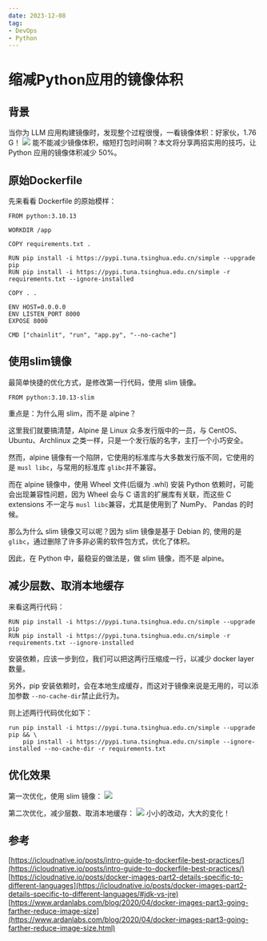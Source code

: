 ```yaml
---
date: 2023-12-08
tag:
- DevOps
- Python
---
```


# 缩减Python应用的镜像体积 

## 背景
当你为 LLM 应用构建镜像时，发现整个过程很慢，一看镜像体积：好家伙，1.76 G！
![](https://raw.gitmirror.com/levy9527/image-holder/main/md-image-kit/1701851964516-fbd3eb62-111f-4e94-b8d6-2948a974a0ac.png)
能不能减少镜像体积，缩短打包时间啊？本文将分享两招实用的技巧，让 Python 应用的镜像体积减少 50%。

<!-- more -->

## 原始Dockerfile
先来看看 Dockerfile 的原始模样：
```shell
FROM python:3.10.13

WORKDIR /app

COPY requirements.txt .

RUN pip install -i https://pypi.tuna.tsinghua.edu.cn/simple --upgrade pip
RUN pip install -i https://pypi.tuna.tsinghua.edu.cn/simple -r requirements.txt --ignore-installed

COPY . .

ENV HOST=0.0.0.0
ENV LISTEN_PORT 8000
EXPOSE 8000

CMD ["chainlit", "run", "app.py", "--no-cache"]
```
## 使用slim镜像
最简单快捷的优化方式，是修改第一行代码，使用 slim 镜像。
```shell
FROM python:3.10.13-slim
```
重点是：为什么用 slim，而不是 alpine？

这里我们就要搞清楚，Alpine 是 Linux 众多发行版中的一员，与 CentOS、Ubuntu、Archlinux 之类一样，只是一个发行版的名字，主打一个小巧安全。

然而，alpine 镜像有一个陷阱，它使用的标准库与大多数发行版不同，它使用的是 `musl libc`，与常用的标准库 `glibc`并不兼容。

而在 alpine 镜像中，使用 Wheel 文件(后缀为 .whl) 安装 Python 依赖时，可能会出现兼容性问题，因为 Wheel 会与 C 语言的扩展库有关联，而这些 C extensions 不一定与 `musl libc`兼容，尤其是使用到了 NumPy、 Pandas 的时候。

那么为什么 slim 镜像又可以呢？因为 slim 镜像是基于 Debian 的, 使用的是 `glibc`，通过删除了许多非必需的软件包方式，优化了体积。

因此，在 Python 中，最稳妥的做法是，做 slim 镜像，而不是 alpine。
## 减少层数、取消本地缓存
来看这两行代码：
```shell
RUN pip install -i https://pypi.tuna.tsinghua.edu.cn/simple --upgrade pip
RUN pip install -i https://pypi.tuna.tsinghua.edu.cn/simple -r requirements.txt --ignore-installed
```
安装依赖，应该一步到位，我们可以把这两行压缩成一行，以减少 docker layer 数量。

另外，pip 安装依赖时，会在本地生成缓存，而这对于镜像来说是无用的，可以添加参数 `--no-cache-dir`禁止此行为。

则上述两行代码优化如下：
```shell
run pip install -i https://pypi.tuna.tsinghua.edu.cn/simple --upgrade pip && \
    pip install -i https://pypi.tuna.tsinghua.edu.cn/simple --ignore-installed --no-cache-dir -r requirements.txt
```
## 优化效果
第一次优化，使用 slim 镜像：
![](https://raw.gitmirror.com/levy9527/image-holder/main/md-image-kit/1701851939395-45a1f231-9075-4d41-b71e-b4eeaf53136e.png)

第二次优化，减少层数、取消本地缓存：
![](https://raw.gitmirror.com/levy9527/image-holder/main/md-image-kit/1701853194080-cb829a4a-b778-4b19-b221-6b6896252223.png)
小小的改动，大大的变化！
## 参考
[https://icloudnative.io/posts/intro-guide-to-dockerfile-best-practices/](https://icloudnative.io/posts/intro-guide-to-dockerfile-best-practices/)
[https://icloudnative.io/posts/docker-images-part2-details-specific-to-different-languages](https://icloudnative.io/posts/docker-images-part2-details-specific-to-different-languages/#jdk-vs-jre)
[https://www.ardanlabs.com/blog/2020/04/docker-images-part3-going-farther-reduce-image-size](https://www.ardanlabs.com/blog/2020/04/docker-images-part3-going-farther-reduce-image-size.html)


